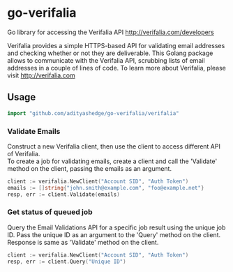 # go-verifalia
Go library for accessing the Verifalia API http://verifalia.com/developers

Verifalia provides a simple HTTPS-based API for validating email addresses and checking whether or not they are deliverable.
This Golang package allows to communicate with the Verifalia API, scrubbing lists of email addresses in a couple of lines of code.
To learn more about Verifalia, please visit http://verifalia.com

## Usage ##

```go
import "github.com/adityashedge/go-verifalia/verifalia"
```

### Validate Emails ###
Construct a new Verifalia client, then use the client to access different API of Verifalia.  
To create a job for validating emails, create a client and call the 'Validate' method on the client,
passing the emails as an argument.
```go
client := verifalia.NewClient("Account SID", "Auth Token")
emails := []string{"john.smith@example.com", "foo@example.net"}
resp, err := client.Validate(emails)
```

### Get status of queued job ###
Query the Email Validations API for a specific job result using the unique job ID.
Pass the unique ID as an argument to the 'Query' method on the client.
Response is same as 'Validate' method on the client.
```go
client := verifalia.NewClient("Account SID", "Auth Token")
resp, err := client.Query("Unique ID")
```


